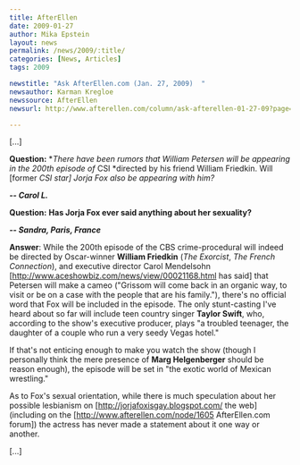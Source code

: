 ```yaml
---
title: AfterEllen
date: 2009-01-27
author: Mika Epstein
layout: news
permalink: /news/2009/:title/
categories: [News, Articles]
tags: 2009

newstitle: "Ask AfterEllen.com (Jan. 27, 2009)  "
newsauthor: Karman Kregloe  
newssource: AfterEllen  
newsurl: http://www.afterellen.com/column/ask-afterellen-01-27-09?page=0%2C2  

---
```


[...]

**Question:** **There have been rumors that William Petersen will be appearing in the 200th episode of* CSI *directed by his friend William Friedkin. Will [former *CSI *star] Jorja Fox also be appearing with him?**  
  
***-- Carol L.***

**Question:** **Has Jorja Fox ever said anything about her sexuality?**  
  
***-- Sandra, Paris, France***

**Answer**: While the 200th episode of the CBS crime-procedural will indeed be directed by Oscar-winner **William Friedkin** (*The Exorcist*, *The French Connection*), and executive director Carol Mendelsohn [http://www.aceshowbiz.com/news/view/00021168.html has said] that Petersen will make a cameo ("Grissom will come back in an organic way, to visit or be on a case with the people that are his family."), there's no official word that Fox will be included in the episode. The only stunt-casting I've heard about so far will include teen country singer **Taylor Swift**, who, according to the show's executive producer, plays "a troubled teenager, the daughter of a couple who run a very seedy Vegas hotel."

If that's not enticing enough to make you watch the show (though I personally think the mere presence of **Marg Helgenberger** should be reason enough), the episode will be set in "the exotic world of Mexican wrestling."

As to Fox's sexual orientation, while there is much speculation about her possible lesbianism on \[http://jorjafoxisgay.blogspot.com/ the web\] (including on the [http://www.afterellen.com/node/1605 AfterEllen.com forum]) the actress has never made a statement about it one way or another.

[...]  
